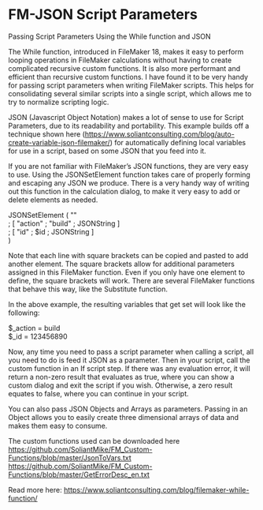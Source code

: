 FM-JSON Script Parameters
=========================

Passing Script Parameters Using the While function and JSON

The While function, introduced in FileMaker 18, makes it easy to perform looping operations in FileMaker calculations without having to create complicated recursive custom functions. It is also more performant and efficient than recursive custom functions. I have found it to be very handy for passing script parameters when writing FileMaker scripts. This helps for consolidating several similar scripts into a single script, which allows me to try to normalize scripting logic.

JSON (Javascript Object Notation) makes a lot of sense to use for Script Parameters, due to its readability and portability. This example builds off a technique shown here (https://www.soliantconsulting.com/blog/auto-create-variable-json-filemaker/) for automatically defining local variables for use in a script, based on some JSON that you feed into it. 

If you are not familiar with FileMaker’s JSON functions, they are very easy to use. Using the JSONSetElement function takes care of properly forming and escaping any JSON we produce. There is a very handy way of writing out this function in the calculation dialog, to make it very easy to add or delete elements as needed.

JSONSetElement ( "" <br />
 ; [ "action" ; "build" ; JSONString ]<br />
 ; [ "id" ; $id ; JSONString ]<br />
)

Note that each line with square brackets can be copied and pasted to add another element. The square brackets allow for additional parameters assigned in this FileMaker function. Even if you only have one element to define, the square brackets will work. There are several FileMaker functions that behave this way, like the Substitute function.

In the above example, the resulting variables that get set will look like the following:

$_action = build<br />
$_id = 123456890

Now, any time you need to pass a script parameter when calling a script, all you need to do is feed it JSON as a parameter. Then in your script, call the custom function in an If script step. If there was any evaluation error, it will return a non-zero result that evaluates as true, where you can show a custom dialog and exit the script if you wish. Otherwise, a zero result equates to false, where you can continue in your script. 

You can also pass JSON Objects and Arrays as parameters. Passing in an Object allows you to easily create three dimensional arrays of data and makes them easy to consume.

The custom functions used can be downloaded here<br />
https://github.com/SoliantMike/FM_Custom-Functions/blob/master/JsonToVars.txt<br />
https://github.com/SoliantMike/FM_Custom-Functions/blob/master/GetErrorDesc_en.txt


Read more here: <a href="https://www.soliantconsulting.com/blog/filemaker-while-function/">https://www.soliantconsulting.com/blog/filemaker-while-function/</a>


